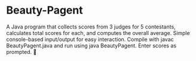# Beauty-Pagent
A Java program that collects scores from 3 judges for 5 contestants, calculates total scores for each, and computes the overall average. Simple console-based input/output for easy interaction. Compile with javac BeautyPagent.java and run using java BeautyPagent. Enter scores as prompted. 🚀
